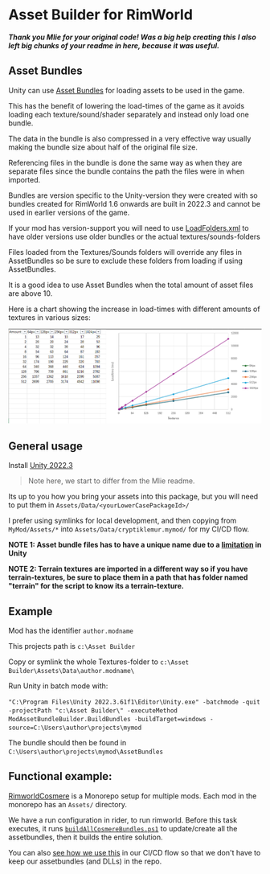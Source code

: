 # Asset Builder for RimWorld

***Thank you Mlie for your original code! Was a big help creating this***
***I also left big chunks of your readme in here, because it was useful.***

## Asset Bundles

Unity can use [Asset Bundles](https://docs.unity3d.com/Manual/AssetBundlesIntro.html) for loading assets to be used in the game. 

This has the benefit of lowering the load-times of the game as it avoids loading each texture/sound/shader separately and instead only load one bundle.

The data in the bundle is also compressed in a very effective way usually making the bundle size about half of the original file size.

Referencing files in the bundle is done the same way as when they are separate files since the bundle contains the path the files were in when imported.

Bundles are version specific to the Unity-version they were created with so bundles created for RimWorld 1.6 onwards are built in 2022.3 and cannot be used in earlier versions of the game.

If your mod has version-support you will need to use [LoadFolders.xml](https://rimworldwiki.com/wiki/Modding_Tutorials/Mod_Folder_Structure#LoadFolders.xml_.28Optional.29) to have older versions use older bundles or the actual textures/sounds-folders

Files loaded from the Textures/Sounds folders will override any files in AssetBundles so be sure to exclude these folders from loading if using AssetBundles.

It is a good idea to use Asset Bundles when the total amount of asset files are above 10.

Here is a chart showing the increase in load-times with different amounts of textures in various sizes:

![Load times example](example.png "Load-times vs. Textures")

## General usage

Install [Unity 2022.3](https://unity.com/releases/editor/archive)

> Note here, we start to differ from the Mlie readme.


Its up to you how you bring your assets into this package, but you will need to put them in `Assets/Data/<yourLowerCasePackageId>/`

I prefer using symlinks for local development, and then copying from `MyMod/Assets/*` into `Assets/Data/cryptiklemur.mymod/` for my CI/CD flow.

**NOTE 1: Asset bundle files has to have a unique name due to a [limitation](https://issuetracker.unity3d.com/issues/failure-loading-multiple-bundles-with-same-names-but-different-files) in Unity**

**NOTE 2: Terrain textures are imported in a different way so if you have terrain-textures, be sure to place them in a path that has folder named "terrain" for the script to know its a terrain-texture.**

## Example

Mod has the identifier `author.modname`

This projects path is `c:\Asset Builder`

Copy or symlink the whole Textures-folder to `c:\Asset Builder\Assets\Data\author.modname\`

Run Unity in batch mode with:

`"C:\Program Files\Unity 2022.3.61f1\Editor\Unity.exe" -batchmode -quit -projectPath "c:\Asset Builder\" -executeMethod ModAssetBundleBuilder.BuildBundles -buildTarget=windows -source=C:\Users\author\projects\mymod`

The bundle should then be found in `C:\Users\author\projects\mymod\AssetBundles`

## Functional example:

[RimworldCosmere](https://github.com/RimworldCosmere/RimworldCosmere) is a Monorepo setup for multiple mods. Each mod in the monorepo has an `Assets/` directory. 

We have a run configuration in rider, to run rimworld. Before this task executes, it runs [`buildAllCosmereBundles.ps1`](https://github.com/RimworldCosmere/RimworldCosmere/blob/main/buildAllCosmereBundles.ps1) to update/create all the assetbundles, then it builds the entire solution.

You can also [see how we use this](https://github.com/RimworldCosmere/RimworldCosmere/blob/main/.github/workflows/release.yml) in our CI/CD flow so that we don't have to keep our assetbundles (and DLLs) in the repo.